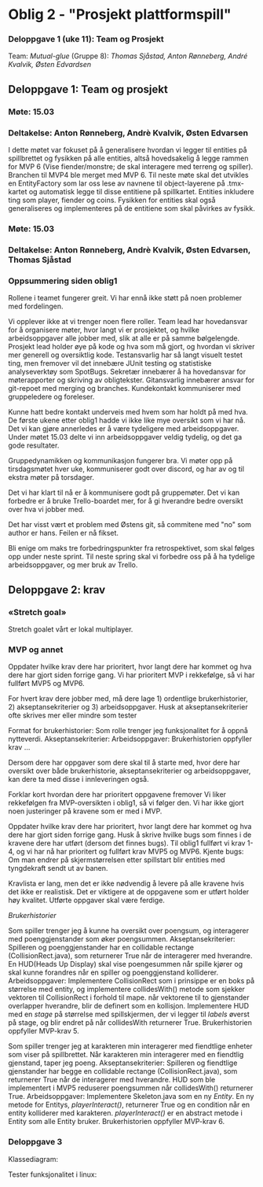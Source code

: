 # Oblig 2 - "Prosjekt plattformspill"
### Deloppgave 1 (uke 11): Team og Prosjekt
Team: *Mutual-glue* (Gruppe 8): *Thomas Sjåstad, Anton Rønneberg, André Kvalvik, Østen Edvardsen*

## Deloppgave 1: Team og prosjekt
### Møte: 15.03
### Deltakelse: Anton Rønneberg, Andrè Kvalvik, Østen Edvarsen
I dette møtet var fokuset på å generalisere hvordan vi legger til entities på spillbrettet og fysikken på alle entities, altså hovedsakelig å legge rammen for MVP 6 (Vise fiender/monstre; de skal interagere med terreng og spiller). Branchen til MVP4 ble merget med MVP 6. Til neste møte skal det utvikles en EntityFactory som lar oss lese av navnene til object-layerene på .tmx-kartet og automatisk legge til disse entitiene på spillkartet. Entities inkludere ting som player, fiender og coins. Fysikken for entities skal også generaliseres og implementeres på de entitiene som skal påvirkes av fysikk. 

### Møte: 15.03
### Deltakelse: Anton Rønneberg, Andrè Kvalvik, Østen Edvarsen, Thomas Sjåstad



### Oppsummering siden oblig1
Rollene i teamet fungerer greit. Vi har ennå ikke støtt på noen problemer med fordelingen. 

Vi opplever ikke at vi trenger noen flere roller. Team lead har hovedansvar for å organisere møter, hvor langt vi er prosjektet, og hvilke arbeidsoppgaver alle jobber med, slik at alle er på samme bølgelengde. Prosjekt lead holder øye på kode og hva som må gjort, og hvordan vi skriver mer generell og oversiktlig kode. Testansvarlig har så langt visuelt testet ting, men fremover vil det innebære JUnit testing og statistiske analyseverktøy som SpotBugs. Sekretær innebærer å ha hovedansvar for møterapporter og skriving av obligtekster. Gitansvarlig innebærer ansvar for git-repoet med merging og branches. Kundekontakt kommuniserer med gruppeledere og foreleser. 

Kunne hatt bedre kontakt underveis med hvem som har holdt på med hva. De første ukene etter oblig1 hadde vi ikke like mye oversikt som vi har nå. Det vi kan gjøre annerledes er å være tydeligere med arbeidsoppgaver. Under møtet 15.03 delte vi inn arbeidsoppgaver veldig tydelig, og det ga gode resultater. 

Gruppedynamikken og kommunikasjon fungerer bra. Vi møter opp på tirsdagsmøtet hver uke, kommuniserer godt over discord, og har av og til ekstra møter på torsdager. 

Det vi har klart til nå er å kommunisere godt på gruppemøter. Det vi kan forbedre er å bruke Trello-boardet mer, for å gi hverandre bedre oversikt over hva vi jobber med. 

Det har visst vært et problem med Østens git, så commitene med "no" som author er hans. Feilen er nå fikset. 

Bli enige om maks tre forbedringspunkter fra retrospektivet, som skal følges opp under neste sprint.
Til neste spring skal vi forbedre oss på å ha tydelige arbeidsoppgaver, og mer bruk av Trello. 


## Deloppgave 2: krav
### «Stretch goal»
Stretch goalet vårt er lokal multiplayer. 

### MVP og annet
Oppdater hvilke krav dere har prioritert, hvor langt dere har kommet og hva dere har gjort siden forrige gang.
Vi har prioritert MVP i rekkefølge, så vi har fullført MVP5 og MVP6. 


For hvert krav dere jobber med, må dere lage 1) ordentlige brukerhistorier, 2) akseptansekriterier og 3) arbeidsoppgaver. Husk at akseptansekriterier ofte skrives mer eller mindre som tester

Format for brukerhistorier:
Som rolle trenger jeg funksjonalitet for å oppnå nytteverdi.
Akseptansekriterier:
Arbeidsoppgaver:
Brukerhistorien oppfyller krav …

Dersom dere har oppgaver som dere skal til å starte med, hvor dere har oversikt over både brukerhistorie, akseptansekriterier og arbeidsoppgaver, kan dere ta med disse i innleveringen også.


Forklar kort hvordan dere har prioritert oppgavene fremover
Vi liker rekkefølgen fra MVP-oversikten i oblig1, så vi følger den. Vi har ikke gjort noen justeringer på kravene som er med i MVP. 


Oppdater hvilke krav dere har prioritert, hvor langt dere har kommet og hva dere har gjort siden forrige gang.
Husk å skrive hvilke bugs som finnes i de kravene dere har utført (dersom det finnes bugs).
Til oblig1 fullført vi krav 1-4, og vi har nå har prioritert og fullført krav MVP5 og MVP6. 
Kjente bugs: Om man endrer på skjermstørrelsen etter spillstart blir entities med tyngdekraft sendt ut av banen. 

Kravlista er lang, men det er ikke nødvendig å levere på alle kravene hvis det ikke er realistisk. Det er viktigere at de oppgavene som er utført holder høy kvalitet. Utførte oppgaver skal være ferdige.

*Brukerhistorier* 

Som spiller trenger jeg å kunne ha oversikt over poengsum, og interagerer med poenggjenstander som øker poengsummen.
Akseptansekriterier:
Spilleren og poenggjenstander har en collidable rectange (CollisionRect.java), som returnerer True når de interagerer med hverandre. En HUD(Heads Up Display) skal vise poengesummen når spille kjører og skal kunne forandres når en spiller og poenggjenstand kolliderer.
Arbeidsoppgaver:
Implementere CollisionRect som i prinsippe er en boks på størrelse med entity, og implementere collidesWith() metode som sjekker vektoren til CollisionRect i forhold til mape. når vektorene til to gjenstander overlapper hverandre, blir de definert som en kollisjon.
Implementere HUD med en _stage_ på størrelse med spillskjermen, der vi legger til _labels_ øverst på stage, og blir endret på når collidesWith returnerer True.
Brukerhistorien oppfyller MVP-krav 5.

Som spiller trenger jeg at karakteren min interagerer med fiendtlige enheter som viser på spillbrettet. Når karakteren min interagerer med en fiendtlig gjenstand, taper jeg poeng.
Akseptansekriterier:
Spilleren og fiendtlige gjenstander har begge en collidable rectange (CollisionRect.java), som returnerer True når de interagerer med hverandre. HUD som ble implementert i MVP5 reduserer poengsummen når collidesWith() returnerer True.
Arbeidsoppgaver:
Implementere Skeleton.java som en ny _Entity_. En ny metode for Entitys, _playerInteract()_, returnerer True og en condition når en entity kolliderer med karakteren. _playerInteract()_ er en abstract metode i Entity som alle Entity bruker.
Brukerhistorien oppfyller MVP-krav 6.

### Deloppgave 3
Klassediagram:

Tester funksjonalitet i linux: 


